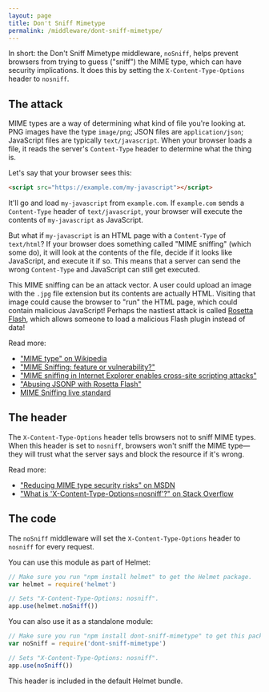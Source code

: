 ```yaml
---
layout: page
title: Don't Sniff Mimetype
permalink: /middleware/dont-sniff-mimetype/
---
```


In short: the Don't Sniff Mimetype middleware, `noSniff`, helps prevent browsers from trying to guess ("sniff") the MIME type, which can have security implications. It does this by setting the `X-Content-Type-Options` header to `nosniff`.

The attack
----------

MIME types are a way of determining what kind of file you're looking at. PNG images have the type `image/png`; JSON files are `application/json`; JavaScript files are typically `text/javascript`. When your browser loads a file, it reads the server's `Content-Type` header to determine what the thing is.

Let's say that your browser sees this:

```html
<script src="https://example.com/my-javascript"></script>
```

It'll go and load `my-javascript` from `example.com`. If `example.com` sends a `Content-Type` header of `text/javascript`, your browser will execute the contents of `my-javascript` as JavaScript.

But what if `my-javascript` is an HTML page with a `Content-Type` of `text/html`? If your browser does something called "MIME sniffing" (which some do), it will look at the contents of the file, decide if it looks like JavaScript, and execute it if so. This means that a server can send the wrong `Content-Type` and JavaScript can still get executed.

This MIME sniffing can be an attack vector. A user could upload an image with the `.jpg` file extension but its contents are actually HTML. Visiting that image could cause the browser to "run" the HTML page, which could contain malicious JavaScript! Perhaps the nastiest attack is called [Rosetta Flash](https://miki.it/blog/2014/7/8/abusing-jsonp-with-rosetta-flash/), which allows someone to load a malicious Flash plugin instead of data!

Read more:

- ["MIME type" on Wikipedia](https://en.wikipedia.org/wiki/Media_type)
- ["MIME Sniffing: feature or vulnerability?"](https://blog.fox-it.com/2012/05/08/mime-sniffing-feature-or-vulnerability/)
- ["MIME sniffing in Internet Explorer enables cross-site scripting attacks"](http://www.h-online.com/security/features/Risky-MIME-sniffing-in-Internet-Explorer-746229.html)
- ["Abusing JSONP with Rosetta Flash"](https://miki.it/blog/2014/7/8/abusing-jsonp-with-rosetta-flash/)
- [MIME Sniffing live standard](https://mimesniff.spec.whatwg.org/)

The header
----------

The `X-Content-Type-Options` header tells browsers not to sniff MIME types. When this header is set to `nosniff`, browsers won't sniff the MIME type—they will trust what the server says and block the resource if it's wrong.

Read more:

- ["Reducing MIME type security risks" on MSDN](https://msdn.microsoft.com/en-us/library/gg622941(v=vs.85).aspx)
- ["What is 'X-Content-Type-Options=nosniff'?" on Stack Overflow](https://stackoverflow.com/questions/18337630/)

The code
--------

The `noSniff` middleware will set the `X-Content-Type-Options` header to `nosniff` for every request.

You can use this module as part of Helmet:

```javascript
// Make sure you run "npm install helmet" to get the Helmet package.
var helmet = require('helmet')

// Sets "X-Content-Type-Options: nosniff".
app.use(helmet.noSniff())
```

You can also use it as a standalone module:

```javascript
// Make sure you run "npm install dont-sniff-mimetype" to get this package.
var noSniff = require('dont-sniff-mimetype')

// Sets "X-Content-Type-Options: nosniff".
app.use(noSniff())
```

This header is included in the default Helmet bundle.
